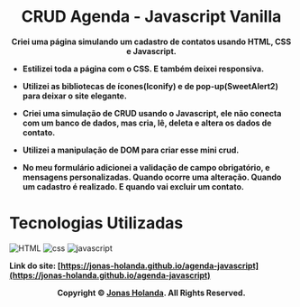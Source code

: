 <div align="center">

# CRUD Agenda - Javascript Vanilla

**Criei uma página simulando um cadastro de contatos usando HTML, CSS e Javascript.**
</div>

- **Estilizei toda a página com o CSS. E também deixei responsiva.**

- **Utilizei as bibliotecas de ícones(Iconify) e de pop-up(SweetAlert2) para deixar o site elegante.**

- **Criei uma simulação de CRUD usando o Javascript, ele não conecta com um banco de dados, mas cria, lê, deleta e altera os dados de contato.**

- **Utilizei a manipulação de DOM para criar esse mini crud.**

- **No meu formulário adicionei a validação de campo obrigatório, e mensagens personalizadas. Quando ocorre uma alteração. Quando um cadastro é realizado. E quando vai excluir um contato.**


# Tecnologias Utilizadas

![HTML](https://img.shields.io/badge/HTML5-E34F26?style=for-the-badge&logo=html5&logoColor=white) ![css](https://img.shields.io/badge/CSS3-1572B6?style=for-the-badge&logo=css3&logoColor=white) ![javascript](https://img.shields.io/badge/JavaScript-323330?style=for-the-badge&logo=javascript&logoColor=F7DF1E) 



**Link do site: [https://jonas-holanda.github.io/agenda-javascript](https://jonas-holanda.github.io/agenda-javascript)**

<p align="center">
    <strong>Copyright © <a href="https://github.com/jonas-holanda" target="_blank">Jonas Holanda</a>. All Rights Reserved.</strong>
</p>
